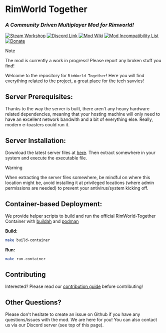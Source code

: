 # RimWorld Together
### *A Community Driven Multiplayer Mod for Rimworld!*
[![Steam Workshop](https://img.shields.io/badge/Steam_Workshop-Subscribe-blue?logo=steam)](https://steamcommunity.com/sharedfiles/filedetails/?id=3005289691) [![Discord Link](https://img.shields.io/badge/Discord-Join-blue?logo=discord)](https://discord.gg/yUF2ec8Vt8) [![Mod Wiki](https://img.shields.io/badge/Wiki-Read-blue?logo=mdbook)](https://github.com/Byte-Nova/Rimworld-Together/wiki) [![Mod Incompatibility List](https://img.shields.io/badge/Incompatibility_List-View-blue?logo=markdown)](https://github.com/RimworldTogether/Rimworld-Together/blob/development/IncompatibilityList.md) [![Donate](https://img.shields.io/badge/Donate-Go-blue?logo=kofi)](https://ko-fi.com/rimworldtogether)

> [!NOTE]
> The mod is currently a work in progress! Please report any broken stuff you find!

Welcome to the repository for `RimWorld Together`! Here you will find everything related to the project, a great place for the tech savvies!

## Server Prerequisites:
Thanks to the way the server is built, there aren't any heavy hardware related dependencies, meaning that your hosting machine will only need to have an excellent network bandwith and a bit of everything else. Really, modern e-toasters could run it.

## Server Installation:
Download the latest server files at [here](https://github.com/Byte-Nova/Rimworld-Together/releases/latest). Then extract somewhere in your system and execute the executable file.
>[!WARNING]
> When extracting the server files somewhere, be mindful on where this location might be, avoid installing it at privileged locations (where admin permissions are needed) to prevent your antivirus/system kicking off.

## Container-based Deployment:
We provide helper scripts to build and run the official RimWorld-Together Container with [buildah](https://github.com/containers/buildah) and [podman](https://github.com/containers/podman)

**Build:**
```sh
make build-container
```

**Run:**
```sh
make run-container
```

## Contributing
Interested? Please read our [contribution guide](https://github.com/RimworldTogether/Rimworld-Together/blob/development/.github/CONTRIBUTING.md) before contributing!

## Other Questions?
Please don't hesitate to create an issue on Github if you have any questions/issues with the mod. We are here for you! You can also contact us via our Discord server (see top of this page).
